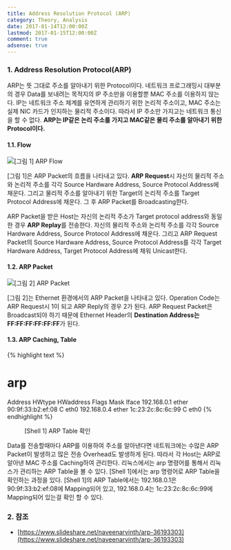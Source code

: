 ```yaml
---
title: Address Resolution Protocol (ARP)
category: Theory, Analysis
date: 2017-01-14T12:00:00Z
lastmod: 2017-01-15T12:00:00Z
comment: true
adsense: true
---
```


### 1. Address Resolution Protocol(ARP)

ARP는 뜻 그대로 주소를 알아내기 위한 Protocol이다. 네트워크 프로그래밍시 대부분의 경우 Data를 보내려는 목적지의 IP 주소만을 이용할뿐 MAC 주소를 이용하지 않는다. IP는 네트워크 주소 체계를 유연하게 관리하기 위한 논리적 주소이고, MAC 주소는 실제 NIC 카드가 인지하는 물리적 주소이다. 따라서 IP 주소만 가지고는 네트워크 통신을 할 수 없다. **ARP는 IP같은 논리 주소를 가지고 MAC같은 물리 주소를 알아내기 위한 Protocol이다.**

#### 1.1. Flow

![[그림 1] ARP Flow]({{site.baseurl}}/images/theory_analysis/ARP/ARP_Flow.PNG)

[그림 1]은 ARP Packet의 흐름을 나타내고 있다. **ARP Request**시 자신의 물리적 주소와 논리적 주소를 각각 Source Hardware Address, Source Protocol Address에 채운다. 그리고 물리적 주소를 알아내기 위한 Target의 논리적 주소를 Target Protocol Address에 채운다. 그 후 ARP Packet를 Broadcasting한다.

ARP Packet을 받은 Host는 자신의 논리적 주소가 Target protocol address와 동일한 경우 **ARP Replay**를 전송한다. 자신의 물리적 주소와 논리적 주소를 각각 Source Hardware Address, Source Protocol Address에 채운다. 그리고 ARP Request Packet의 Source Hardware Address, Source Protocol Address를 각각 Target Hardware Address, Target Protocol Address에 채워 Unicast한다.

#### 1.2. ARP Packet

![[그림 2] ARP Packet]({{site.baseurl}}/images/theory_analysis/ARP/ARP_Packet.PNG)

[그림 2]는 Ethernet 환경에서의 ARP Packet을 나타내고 있다. Operation Code는 ARP Request시 1이 되고 ARP Reply의 경우 2가 된다. ARP Request Packet은 Broadcast되야 하기 때문에 Ethernet Header의 **Destination Address는 FF:FF:FF:FF:FF:FF**가 된다.

#### 1.3. ARP Caching, Table

{% highlight text %}
# arp
Address                  HWtype  HWaddress           Flags Mask            Iface
192.168.0.1              ether   90:9f:33:b2:ef:08   C                     eth0
192.168.0.4              ether   1c:23:2c:8c:6c:99   C                     eth0
{% endhighlight %}
<figure>
<figcaption class="caption">[Shell 1] ARP Table 확인</figcaption>
</figure>

Data를 전송할때마다 ARP를 이용하여 주소를 알아낸다면 네트워크에는 수많은 ARP Packet이 발생하고 많은 전송 Overhead도 발생하게 된다. 따라서 각 Host는 ARP로 알아낸 MAC 주소를 Caching하여 관리한다. 리눅스에서는 arp 명령어를 통해서 리눅스가 관리하는 ARP Table을 볼 수 있다. [Shell 1]에서는 arp 명령어로 ARP Table을 확인하는 과정을 있다. [Shell 1]의 ARP Table에서는 192.168.0.1은 90:9f:33:b2:ef:08에 Mapping되어 있고, 192.168.0.4는 1c:23:2c:8c:6c:99에 Mapping되어 있는걸 확인 할 수 있다.

### 2. 참조

* [https://www.slideshare.net/naveenarvinth/arp-36193303](https://www.slideshare.net/naveenarvinth/arp-36193303)
